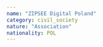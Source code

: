 ```yaml
---
name: "ZIPSEE Digital Poland"
category: civil_society
nature: "Association"
nationality: POL
---
```

    